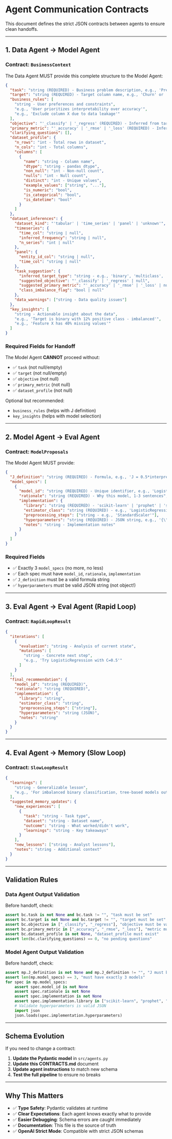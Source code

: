 # Agent Communication Contracts

This document defines the strict JSON contracts between agents to ensure clean handoffs.

---

## 1. Data Agent → Model Agent

### Contract: `BusinessContext`

The Data Agent MUST provide this complete structure to the Model Agent:

```json
{
  "task": "string (REQUIRED) - Business problem description, e.g., 'Predict customer churn'",
  "target": "string (REQUIRED) - Target column name, e.g., 'Churn' or 'target'",
  "business_rules": [
    "string - User preferences and constraints",
    "e.g., 'User prioritizes interpretability over accuracy'",
    "e.g., 'Exclude column X due to data leakage'"
  ],
  "objective": "'_classify' | '_regress' (REQUIRED) - Inferred from target type",
  "primary_metric": "'_accuracy' | '_rmse' | '_loss' (REQUIRED) - Inferred from objective",
  "clarifying_questions": [],
  "dataset_profile": {
    "n_rows": "int - Total rows in dataset",
    "n_cols": "int - Total columns",
    "columns": [
      {
        "name": "string - Column name",
        "dtype": "string - pandas dtype",
        "non_null": "int - Non-null count",
        "nulls": "int - Null count",
        "distinct": "int - Unique values",
        "example_values": ["string", "..."],
        "is_numeric": "bool",
        "is_categorical": "bool",
        "is_datetime": "bool"
      }
    ]
  },
  "dataset_inferences": {
    "dataset_kind": "'tabular' | 'time_series' | 'panel' | 'unknown'",
    "timeseries": {
      "time_col": "string | null",
      "inferred_frequency": "string | null",
      "n_series": "int | null"
    },
    "panel": {
      "entity_id_col": "string | null",
      "time_col": "string | null"
    },
    "task_suggestion": {
      "inferred_target_type": "string - e.g., 'binary', 'multiclass', 'continuous'",
      "suggested_objective": "'_classify' | '_regress' | null",
      "suggested_primary_metric": "'_accuracy' | '_rmse' | '_loss' | null",
      "class_imbalance_flag": "bool | null"
    },
    "data_warnings": ["string - Data quality issues"]
  },
  "key_insights": [
    "string - Actionable insight about the data",
    "e.g., 'Target is binary with 12% positive class - imbalanced'",
    "e.g., 'Feature X has 40% missing values'"
  ]
}
```

### Required Fields for Handoff

The Model Agent **CANNOT** proceed without:
- ✅ `task` (not null/empty)
- ✅ `target` (not null/empty)
- ✅ `objective` (not null)
- ✅ `primary_metric` (not null)
- ✅ `dataset_profile` (not null)

Optional but recommended:
- `business_rules` (helps with J definition)
- `key_insights` (helps with model selection)

---

## 2. Model Agent → Eval Agent

### Contract: `ModelProposals`

The Model Agent MUST provide:

```json
{
  "J_definition": "string (REQUIRED) - Formula, e.g., 'J = 0.5*interpretabilidad + 0.4*precision_predictiva + 0.1*costo_computacional'",
  "model_specs": [
    {
      "model_id": "string (REQUIRED) - Unique identifier, e.g., 'LogisticRegression'",
      "rationale": "string (REQUIRED) - Why this model, 1-3 sentences",
      "implementation": {
        "library": "string (REQUIRED) - 'scikit-learn' | 'prophet' | 'statsmodels'",
        "estimator_class": "string (REQUIRED) - e.g., 'LogisticRegression'",
        "preprocessing_steps": ["string - e.g., 'StandardScaler'"],
        "hyperparameters": "string (REQUIRED) - JSON string, e.g., '{\"C\": 1.0}'",
        "notes": "string - Implementation notes"
      }
    }
  ]
}
```

### Required Fields

- ✅ Exactly 3 `model_specs` (no more, no less)
- ✅ Each spec must have `model_id`, `rationale`, `implementation`
- ✅ `J_definition` must be a valid formula string
- ✅ `hyperparameters` must be valid JSON string (not object!)

---

## 3. Eval Agent → Eval Agent (Rapid Loop)

### Contract: `RapidLoopResult`

```json
{
  "iterations": [
    {
      "evaluation": "string - Analysis of current state",
      "mutations": [
        "string - Concrete next step",
        "e.g., 'Try LogisticRegression with C=0.5'"
      ]
    }
  ],
  "final_recommendation": {
    "model_id": "string (REQUIRED)",
    "rationale": "string (REQUIRED)",
    "implementation": {
      "library": "string",
      "estimator_class": "string",
      "preprocessing_steps": ["string"],
      "hyperparameters": "string (JSON)",
      "notes": "string"
    }
  }
}
```

---

## 4. Eval Agent → Memory (Slow Loop)

### Contract: `SlowLoopResult`

```json
{
  "learnings": [
    "string - Generalizable lesson",
    "e.g., 'For imbalanced binary classification, tree-based models outperformed linear models'"
  ],
  "suggested_memory_updates": {
    "new_experiences": [
      {
        "task": "string - Task type",
        "dataset": "string - Dataset name",
        "outcome": "string - What worked/didn't work",
        "learnings": "string - Key takeaways"
      }
    ],
    "new_lessons": ["string - Analyst lessons"],
    "notes": "string - Additional context"
  }
}
```

---

## Validation Rules

### Data Agent Output Validation

Before handoff, check:
```python
assert bc.task is not None and bc.task != "", "task must be set"
assert bc.target is not None and bc.target != "", "target must be set"
assert bc.objective in ["_classify", "_regress"], "objective must be valid"
assert bc.primary_metric in ["_accuracy", "_rmse", "_loss"], "metric must be valid"
assert bc.dataset_profile is not None, "dataset_profile must exist"
assert len(bc.clarifying_questions) == 0, "no pending questions"
```

### Model Agent Output Validation

Before handoff, check:
```python
assert mp.J_definition is not None and mp.J_definition != "", "J must be defined"
assert len(mp.model_specs) == 3, "must have exactly 3 models"
for spec in mp.model_specs:
    assert spec.model_id is not None
    assert spec.rationale is not None
    assert spec.implementation is not None
    assert spec.implementation.library in ["scikit-learn", "prophet", "statsmodels"]
    # Validate hyperparameters is valid JSON
    import json
    json.loads(spec.implementation.hyperparameters)
```

---

## Schema Evolution

If you need to change a contract:

1. **Update the Pydantic model** in `src/agents.py`
2. **Update this CONTRACTS.md** document
3. **Update agent instructions** to match new schema
4. **Test the full pipeline** to ensure no breaks

---

## Why This Matters

- ✅ **Type Safety**: Pydantic validates at runtime
- ✅ **Clear Expectations**: Each agent knows exactly what to provide
- ✅ **Easier Debugging**: Schema errors are caught immediately
- ✅ **Documentation**: This file is the source of truth
- ✅ **OpenAI Strict Mode**: Compatible with strict JSON schemas

